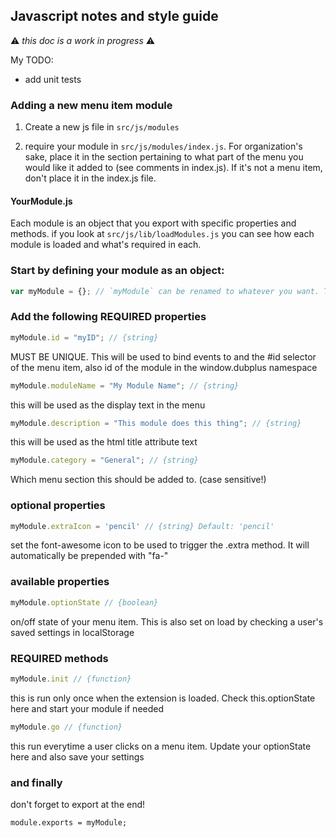 ## Javascript notes and style guide

:warning: *this doc is a work in progress* :warning:

My TODO:
* add unit tests

### Adding a new menu item module

1. Create a new js file in `src/js/modules`

2. require your module in `src/js/modules/index.js`.  For organization's sake, place it in the section pertaining to what part of the menu you would like it added to (see comments in index.js).  If it's not a menu item, don't place it in the index.js file.

#### YourModule.js

Each module is an object that you export with specific properties and methods. if you look at `src/js/lib/loadModules.js` you can see how each module is loaded and what's required in each.



### Start by defining your module as an object:
```javascript
var myModule = {}; // `myModule` can be renamed to whatever you want. This is just for show.
```

### Add the following REQUIRED properties
```javascript
myModule.id = "myID"; // {string} 
```
MUST BE UNIQUE. This will be used to bind events to and the #id selector of the menu item, also id of the module in the window.dubplus namespace

```javascript
myModule.moduleName = "My Module Name"; // {string}
```
this will be used as the display text in the menu

```javascript
myModule.description = "This module does this thing"; // {string}
```
this will be used as the html title attribute text

```javascript
myModule.category = "General"; // {string}
```
Which menu section this should be added to. (case sensitive!)

### optional properties
```javascript
myModule.extraIcon = 'pencil' // {string} Default: 'pencil'
```
set the font-awesome icon to be used to trigger the .extra method.    It will automatically be prepended with "fa-"

### available properties
```javascript
myModule.optionState // {boolean}
```
on/off state of your menu item.  This is also set on load by checking a user's saved settings in localStorage

### REQUIRED methods
```javascript
myModule.init // {function}
```
this is run only once when the extension is loaded.  Check this.optionState here and start your module if needed

```javascript
myModule.go // {function}
```
this run everytime a user clicks on a menu item. Update your optionState here and also save your settings

### and finally 

don't forget to export at the end!

`module.exports = myModule;`
